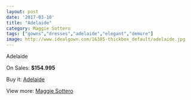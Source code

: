 ```yaml
---
layout: post
date: '2017-03-10'
title: "Adelaide"
category: Maggie Sottero
tags: ["gowns","dresses","adelaide","elegant","demure"]
image: http://www.idealgown.com/16385-thickbox_default/adelaide.jpg
---
```

Adelaide

On Sales: **$154.995**
<a href="https://www.idealgown.com/en/maggie-sottero/6527-adelaide.html"><amp-img layout="responsive" width="600" height="600" src="//www.idealgown.com/16385-thickbox_default/adelaide.jpg" alt="Adelaide 0" /></a>
<a href="https://www.idealgown.com/en/maggie-sottero/6527-adelaide.html"><amp-img layout="responsive" width="600" height="600" src="//www.idealgown.com/16386-thickbox_default/adelaide.jpg" alt="Adelaide 1" /></a>

Buy it: [Adelaide](https://www.idealgown.com/en/maggie-sottero/6527-adelaide.html "Adelaide")

View more: [Maggie Sottero](https://www.idealgown.com/en/45-maggie-sottero "Maggie Sottero")